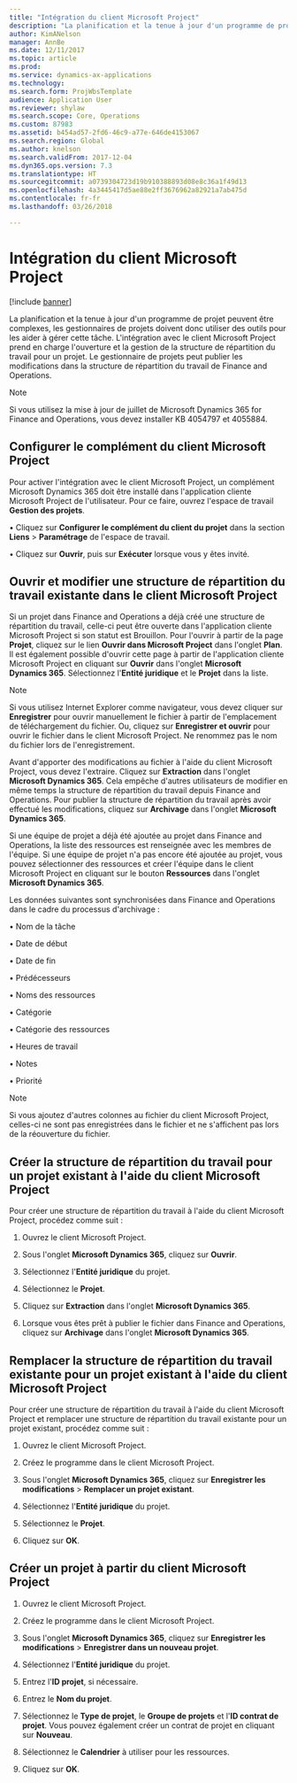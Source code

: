 ```yaml
---
title: "Intégration du client Microsoft Project"
description: "La planification et la tenue à jour d'un programme de projet peuvent être complexes, les gestionnaires de projets doivent donc utiliser des outils pour les aider à gérer cette tâche. L'intégration avec le client Microsoft Project prend en charge l'ouverture et la gestion de la structure de répartition du travail pour un projet."
author: KimANelson
manager: AnnBe
ms.date: 12/11/2017
ms.topic: article
ms.prod: 
ms.service: dynamics-ax-applications
ms.technology: 
ms.search.form: ProjWbsTemplate
audience: Application User
ms.reviewer: shylaw
ms.search.scope: Core, Operations
ms.custom: 87983
ms.assetid: b454ad57-2fd6-46c9-a77e-646de4153067
ms.search.region: Global
ms.author: knelson
ms.search.validFrom: 2017-12-04
ms.dyn365.ops.version: 7.3
ms.translationtype: HT
ms.sourcegitcommit: a0739304723d19b910388893d08e8c36a1f49d13
ms.openlocfilehash: 4a3445417d5ae88e2ff3676962a82921a7ab475d
ms.contentlocale: fr-fr
ms.lasthandoff: 03/26/2018

---
```


# <a name="microsoft-project-client-integration"></a>Intégration du client Microsoft Project

[!include [banner](../includes/banner.md)]

La planification et la tenue à jour d'un programme de projet peuvent être complexes, les gestionnaires de projets doivent donc utiliser des outils pour les aider à gérer cette tâche. L'intégration avec le client Microsoft Project prend en charge l'ouverture et la gestion de la structure de répartition du travail pour un projet. Le gestionnaire de projets peut publier les modifications dans la structure de répartition du travail de Finance and Operations.

> [!NOTE]
> Si vous utilisez la mise à jour de juillet de Microsoft Dynamics 365 for Finance and Operations, vous devez installer KB 4054797 et 4055884.

## <a name="configure-the-microsoft-project-client-add-in"></a>Configurer le complément du client Microsoft Project
Pour activer l'intégration avec le client Microsoft Project, un complément Microsoft Dynamics 365 doit être installé dans l'application cliente Microsoft Project de l'utilisateur. Pour ce faire, ouvrez l'espace de travail **Gestion des projets**.

•   Cliquez sur **Configurer le complément du client du projet** dans la section **Liens** > **Paramétrage** de l'espace de travail.

•   Cliquez sur **Ouvrir**, puis sur **Exécuter** lorsque vous y êtes invité.

## <a name="open-and-edit-an-existing-draft-work-breakdown-structure-in-microsoft-project-client"></a>Ouvrir et modifier une structure de répartition du travail existante dans le client Microsoft Project
Si un projet dans Finance and Operations a déjà créé une structure de répartition du travail, celle-ci peut être ouverte dans l'application cliente Microsoft Project si son statut est Brouillon. Pour l'ouvrir à partir de la page **Projet**, cliquez sur le lien **Ouvrir dans Microsoft Project** dans l'onglet **Plan**. Il est également possible d'ouvrir cette page à partir de l'application cliente Microsoft Project en cliquant sur **Ouvrir** dans l'onglet **Microsoft Dynamics 365**. Sélectionnez l'**Entité juridique** et le **Projet** dans la liste.

> [!NOTE]
> Si vous utilisez Internet Explorer comme navigateur, vous devez cliquer sur **Enregistrer** pour ouvrir manuellement le fichier à partir de l'emplacement de téléchargement du fichier. Ou, cliquez sur **Enregistrer et ouvrir** pour ouvrir le fichier dans le client Microsoft Project. Ne renommez pas le nom du fichier lors de l'enregistrement.

Avant d'apporter des modifications au fichier à l'aide du client Microsoft Project, vous devez l'extraire. Cliquez sur **Extraction** dans l'onglet **Microsoft Dynamics 365**. Cela empêche d'autres utilisateurs de modifier en même temps la structure de répartition du travail depuis Finance and Operations. Pour publier la structure de répartition du travail après avoir effectué les modifications, cliquez sur **Archivage** dans l'onglet **Microsoft Dynamics 365**.

Si une équipe de projet a déjà été ajoutée au projet dans Finance and Operations, la liste des ressources est renseignée avec les membres de l'équipe. Si une équipe de projet n'a pas encore été ajoutée au projet, vous pouvez sélectionner des ressources et créer l'équipe dans le client Microsoft Project en cliquant sur le bouton **Ressources** dans l'onglet **Microsoft Dynamics 365**. 

Les données suivantes sont synchronisées dans Finance and Operations dans le cadre du processus d'archivage :

•   Nom de la tâche

•   Date de début

•   Date de fin

•   Prédécesseurs

•   Noms des ressources

•   Catégorie

•   Catégorie des ressources

•   Heures de travail

•   Notes

•   Priorité

> [!NOTE]
> Si vous ajoutez d'autres colonnes au fichier du client Microsoft Project, celles-ci ne sont pas enregistrées dans le fichier et ne s'affichent pas lors de la réouverture du fichier.

## <a name="create-the-work-breakdown-structure-for-an-existing-project-using-microsoft-project-client"></a>Créer la structure de répartition du travail pour un projet existant à l'aide du client Microsoft Project
Pour créer une structure de répartition du travail à l'aide du client Microsoft Project, procédez comme suit :


1.  Ouvrez le client Microsoft Project.

2.  Sous l'onglet **Microsoft Dynamics 365**, cliquez sur **Ouvrir**.

3.  Sélectionnez l'**Entité juridique** du projet.

4.  Sélectionnez le **Projet**.

5.  Cliquez sur **Extraction** dans l'onglet **Microsoft Dynamics 365**.

6.  Lorsque vous êtes prêt à publier le fichier dans Finance and Operations, cliquez sur **Archivage** dans l'onglet **Microsoft Dynamics 365**.

## <a name="replace-the-existing-work-breakdown-structure-for-an-existing-project-using-microsoft-project-client"></a>Remplacer la structure de répartition du travail existante pour un projet existant à l'aide du client Microsoft Project
Pour créer une structure de répartition du travail à l'aide du client Microsoft Project et remplacer une structure de répartition du travail existante pour un projet existant, procédez comme suit :

1.  Ouvrez le client Microsoft Project.

2.  Créez le programme dans le client Microsoft Project.

3.  Sous l'onglet **Microsoft Dynamics 365**, cliquez sur **Enregistrer les modifications** > **Remplacer un projet existant**.

4.  Sélectionnez l'**Entité juridique** du projet.

5.  Sélectionnez le **Projet**.

6.  Cliquez sur **OK**.

## <a name="create-a-new-project-from-within-microsoft-project-client"></a>Créer un projet à partir du client Microsoft Project


1.  Ouvrez le client Microsoft Project.

2.  Créez le programme dans le client Microsoft Project.

3.  Sous l'onglet **Microsoft Dynamics 365**, cliquez sur **Enregistrer les modifications** > **Enregistrer dans un nouveau projet**.

4.  Sélectionnez l'**Entité juridique** du projet.

5.  Entrez l'**ID projet**, si nécessaire.

6.  Entrez le **Nom du projet**.

7.  Sélectionnez le **Type de projet**, le **Groupe de projets** et l'**ID contrat de projet**. Vous pouvez également créer un contrat de projet en cliquant sur **Nouveau**.

8.  Sélectionnez le **Calendrier** à utiliser pour les ressources.

11. Cliquez sur **OK**.

